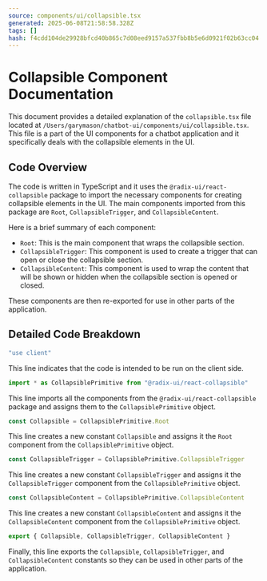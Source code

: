 ```yaml
---
source: components/ui/collapsible.tsx
generated: 2025-06-08T21:58:58.328Z
tags: []
hash: f4cdd104de29928bfcd40b865c7d08eed9157a537fbb8b5e6d0921f02b63cc04
---
```


# Collapsible Component Documentation

This document provides a detailed explanation of the `collapsible.tsx` file located at `/Users/garymason/chatbot-ui/components/ui/collapsible.tsx`. This file is a part of the UI components for a chatbot application and it specifically deals with the collapsible elements in the UI.

## Code Overview

The code is written in TypeScript and it uses the `@radix-ui/react-collapsible` package to import the necessary components for creating collapsible elements in the UI. The main components imported from this package are `Root`, `CollapsibleTrigger`, and `CollapsibleContent`.

Here is a brief summary of each component:

- `Root`: This is the main component that wraps the collapsible section.
- `CollapsibleTrigger`: This component is used to create a trigger that can open or close the collapsible section.
- `CollapsibleContent`: This component is used to wrap the content that will be shown or hidden when the collapsible section is opened or closed.

These components are then re-exported for use in other parts of the application.

## Detailed Code Breakdown

```ts
"use client"
```

This line indicates that the code is intended to be run on the client side.

```ts
import * as CollapsiblePrimitive from "@radix-ui/react-collapsible"
```

This line imports all the components from the `@radix-ui/react-collapsible` package and assigns them to the `CollapsiblePrimitive` object.

```ts
const Collapsible = CollapsiblePrimitive.Root
```

This line creates a new constant `Collapsible` and assigns it the `Root` component from the `CollapsiblePrimitive` object.

```ts
const CollapsibleTrigger = CollapsiblePrimitive.CollapsibleTrigger
```

This line creates a new constant `CollapsibleTrigger` and assigns it the `CollapsibleTrigger` component from the `CollapsiblePrimitive` object.

```ts
const CollapsibleContent = CollapsiblePrimitive.CollapsibleContent
```

This line creates a new constant `CollapsibleContent` and assigns it the `CollapsibleContent` component from the `CollapsiblePrimitive` object.

```ts
export { Collapsible, CollapsibleTrigger, CollapsibleContent }
```

Finally, this line exports the `Collapsible`, `CollapsibleTrigger`, and `CollapsibleContent` constants so they can be used in other parts of the application.